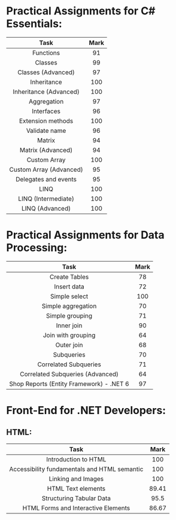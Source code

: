 ﻿<h1>Practical Assignments for C# Essentials:</h1>

| Task                    | Mark |
|:-----------------------:|:----:|
| Functions               | 91   |
| Classes                 | 99   |
| Classes (Advanced)      | 97   |
| Inheritance             | 100  |
| Inheritance (Advanced)  | 100  |
| Aggregation             | 97   |
| Interfaces              | 96   |
| Extension methods       | 100  |
| Validate name           | 96   |
| Matrix                  | 94   |
| Matrix (Advanced)       | 94   |
| Custom Array            | 100  |
| Custom Array (Advanced) | 95   |
| Delegates and events    | 95   |
| LINQ                    | 100  |
| LINQ (Intermediate)     | 100  |
| LINQ (Advanced)         | 100  |

<h1>Practical Assignments for Data Processing:</h1>

| Task                                     | Mark |
|:----------------------------------------:|:----:|
| Create Tables                            | 78   |
| Insert data                              | 72   |
| Simple select                            | 100  |
| Simple aggregation                       | 70   |
| Simple grouping                          | 71   |
| Inner join                               | 90   |
| Join with grouping                       | 64   |
| Outer join                               | 68   |
| Subqueries                               | 70   |
| Correlated Subqueries                    | 71   |
| Correlated Subqueries (Advanced)         | 64   |
| Shop Reports (Entity Framework) - .NET 6 | 97   |

<h1>Front-End for .NET Developers:</h1>
<h2>HTML:</h2>

|                     Task                     | Mark  |
|:--------------------------------------------:|:-----:|
|             Introduction to HTML             |  100  |
| Accessibility fundamentals and HTML semantic |  100  |
|              Linking and Images              |  100  |
|              HTML Text elements              | 89.41 |
|       Structuring Tabular Data               | 95.5  |
|     HTML Forms and Interactive Elements      | 86.67 |